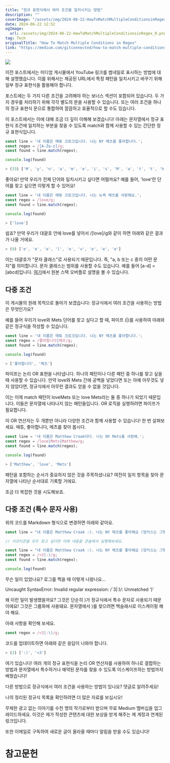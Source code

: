 ```yaml
---
title: "정규 표현식에서 여러 조건을 일치시키는 방법"
description: ""
coverImage: "/assets/img/2024-06-22-HowToMatchMultipleConditionsinRegex_0.png"
date: 2024-06-22 12:52
ogImage: 
  url: /assets/img/2024-06-22-HowToMatchMultipleConditionsinRegex_0.png
tag: Tech
originalTitle: "How To Match Multiple Conditions in Regex"
link: "https://medium.com/gitconnected/how-to-match-multiple-conditions-in-regex-a380affa175e"
---
```



<img src="/assets/img/2024-06-22-HowToMatchMultipleConditionsinRegex_0.png" />

이전 포스트에서는 미디엄 게시물에서 YouTube 링크를 썸네일로 표시하는 방법에 대해 설명했습니다. 이를 위해서는 제공된 URL에서 특정 패턴을 일치시키고 바꾸기 위해 일부 정규 표현식을 활용해야 합니다.

포스트에는 두 가지 다른 조건을 고려해야 하는 보너스 섹션이 포함되어 있습니다. 두 가지 경우를 처리하기 위해 각각 별도의 문을 사용할 수 있습니다. 또는 여러 조건을 하나의 정규 표현식 문으로 통합하여 깔끔하고 효율적으로 할 수도 있습니다.

이 포스트에서는 이에 대해 조금 더 깊이 이해해 보겠습니다! 아래는 문자열에서 정규 표현식 조건에 일치하는 부분을 찾을 수 있도록 match와 함께 사용할 수 있는 간단한 정규 표현식입니다.

<div class="content-ad"></div>

```js
const line = '내 이름은 매튜 크로크입니다. 나는 NY 메츠를 좋아합니다.';
const regex = /[A-Za-z]/g;
const found = line.match(regex);

console.log(found)

> (33) ['M', 'y', 'n', 'a', 'm', 'e', 'i', 's', 'M', 'a', 't', 't', 'h', 'e', 'w', 'C', 'r', 'o', 'a', 'k', 'I', 'l', 'o', 'v', 'e', 't', 'h', 'e', 'N', 'Y', 'M', 'e', 't', 's']
```

<div class="content-ad"></div>

좋아요! 만약 우리가 전체 단어와 일치시키고 싶다면 어떨까요? 예를 들어, 'love'란 단어를 찾고 싶으면 이렇게 할 수 있어요!

```js
const line = '내 이름은 매튜 크로크입니다. 나는 뉴욕 메츠를 사랑해요.';
const regex = /love/g;
const found = line.match(regex);

console.log(found)

> ['love']
```

쉽죠? 만약 우리가 대괄호 안에 love를 넣어서 /[love]/g와 같이 하면 아래와 같은 결과가 나올 거에요.

```js
> (9) ['e', 'e', 'o', 'l', 'o', 'v', 'e', 'e', 'e']
```

<div class="content-ad"></div>

이는 대괄호가 "문자 클래스"로 사용되기 때문입니다. 즉, "a, b 또는 c 중의 어떤 문자"를 의미합니다. 문자 클래스는 범위를 사용할 수도 있습니다. 예를 들어 [a-d] = [abcd]입니다. [여기](https://stackoverflow.com/questions/3512471/what-does-it-mean-to-escape-the-regex-square-brackets)에서 원본 스택 오버플로 설명을 볼 수 있습니다.

## 다중 조건

이 게시물의 원래 목적으로 돌아가 보겠습니다: 정규식에서 여러 조건을 사용하는 방법은 무엇인가요?

예를 들어 우리가 love와 Mets 단어를 찾고 싶다고 할 때, 파이프 (|)를 사용하여 아래와 같은 정규식을 작성할 수 있습니다.

<div class="content-ad"></div>

```js
const line = '내 이름은 매튜 크로크입니다. 나는 NY 메츠를 좋아합니다.';
const regex = /좋아합니다|메츠/g;
const found = line.match(regex);

console.log(found)

> ['좋아합니다', '메츠']
```

파이프는 논리 OR 표현을 나타냅니다. 하나의 패턴이나 다른 패턴 중 하나를 찾고 싶을 때 사용할 수 있습니다. 만약 love와 Mets 간에 공백을 넣었다면 또는 아예 아무것도 넣지 않았다면, 정규식에서 아무런 결과도 얻을 수 없을 것입니다.

이는 이제 match 패턴이 loveMets 또는 love Mets라는 둘 중 하나가 되었기 때문입니다. 이들은 문자열에 나타나지 않는 패턴들입니다. OR 로직을 실행하려면 파이프가 필요합니다.

이 OR 연산자는 두 개뿐만 아니라 다양한 조건과 함께 사용할 수 있습니다! 한 번 살펴보세요. 매튜, 좋아합니다, 메츠를 찾아 봅시다.

<div class="content-ad"></div>

```js
const line = '내 이름은 Matthew Croak이다. 나는 NY Mets를 사랑해.';
const regex = /love|Mets|Matthew/g;
const found = line.match(regex);

console.log(found)

> ['Matthew', 'love', 'Mets']
```

패턴을 포함하는 순서가 중요하지 않은 것을 주목하셨나요? 여전히 일치 항목을 찾아 문자열에 나타난 순서대로 기록할 거에요.

조금 더 복잡한 것을 시도해보죠.

## 다중 조건 (특수 문자 사용)

<div class="content-ad"></div>

위의 코드를 Markdown 형식으로 변경하면 아래와 같아요.

```js
const line = "내 이름은 Matthew Croak :). 나는 NY 메츠를 좋아해요 (양키스는 그렇게 좋아하지는 않지만, 괜찮아요.)";

// 이모티콘을 모두 찾고 싶다면 아래 내용을 콘솔에서 실행해보세요.

const line = "내 이름은 Matthew Croak :). 나는 NY 메츠를 좋아해요 (양키스는 그렇게 좋아하지는 않지만, 괜찮아요).";
const regex = /<3|:)/g;
const found = line.match(regex);

console.log(found)
```

<div class="content-ad"></div>

무슨 일이 있었나요? 로그를 찍을 때 이렇게 나왔나요...

Uncaught SyntaxError: Invalid regular expression: /`3|:)/: Unmatched ‘)’

왜 이런 일이 발생했을까요? 그것은 단순히 )가 정규식에서 특수 문자로 사용되기 때문이에요! 그것은 그룹화에 사용돼요. 문자열에서 )를 찾으려면 백슬래시로 이스케이핑 해야 해요.

아래 사항을 확인해 보세요.

<div class="content-ad"></div>

```js
const regex = /<3|:\)/g;
```

코드를 업데이트하면 아래와 같은 응답이 나와야 합니다.

```js
> (2) [':)', '<3']
```

여기 있습니다! 여러 개의 정규 표현식을 논리 OR 연산자를 사용하여 하나로 결합하는 방법과 문자열에서 특수하거나 예약된 문자를 찾을 수 있도록 이스케이프하는 방법까지 배웠습니다!

<div class="content-ad"></div>

다른 방법으로 정규식에서 여러 조건을 사용하는 방법이 있나요? 댓글로 알려주세요! 

나의 정리된 정규식 목록을 확인하려면 더 많은 자료를 보십시오!

무제한 광고 없는 이야기를 수천 명의 작가로부터 받으며 무료 Medium 멤버십을 업그레이드하세요. 이것은 제가 작성한 콘텐츠에 대한 보상을 받게 해주는 제 계정과 연계된 링크입니다.

또한 이메일로 구독하여 새로운 글이 올라올 때마다 알림을 받을 수도 있습니다!

<div class="content-ad"></div>

# 참고문헌